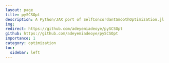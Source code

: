```yaml
---
layout: page
title: pySCSOpt
description: A Python/JAX port of SelfConcordantSmoothOptimization.jl 
img: 
redirect: https://github.com/adeyemiadeoye/pySCSOpt
github: https://github.com/adeyemiadeoye/pySCSOpt
importance: 1
category: optimization
toc:
  sidebar: left
---
```

